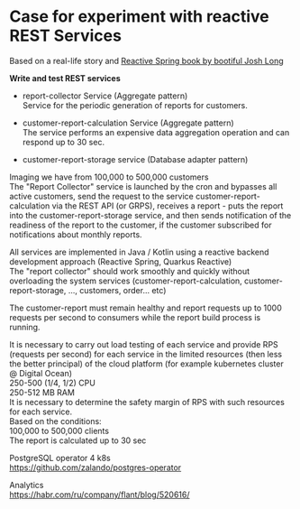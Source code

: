 # Case for experiment with reactive REST Services

Based on a real-life story and [Reactive Spring book by bootiful Josh Long](https://leanpub.com/reactive-spring)      

**Write and test REST services**

- report-collector Service  (Aggregate pattern)   
Service for the periodic generation of reports for customers.

- customer-report-calculation Service (Aggregate pattern)    
The service performs an expensive data aggregation operation and can respond up to 30 sec. 

- customer-report-storage service (Database adapter pattern)   

Imaging we have from 100,000 to 500,000 customers   
The "Report Collector" service is launched by the cron and bypasses all active customers, send the request to the service customer-report-calculation via the REST API (or GRPS), receives a report - puts the report into the customer-report-storage service, and then sends notification of the readiness of the report to the customer, if the customer subscribed for notifications about monthly reports.

All services are implemented in Java / Kotlin using a reactive backend development approach (Reactive Spring, Quarkus Reactive)   
The "report collector" should work smoothly and quickly without overloading the system services (customer-report-calculation, customer-report-storage, ..., customers, order... etc) 

The customer-report must remain healthy and report requests up to 1000 requests per second to consumers while the report build process is running.

It is necessary to carry out load testing of each service and provide RPS (requests per second) for each service in the limited resources (then less the better principal) of the cloud platform (for example kubernetes cluster @ Digital Ocean)   
250-500 (1/4, 1/2) CPU   
250-512 MB RAM   
It is necessary to determine the safety margin of RPS with such resources for each service.   
Based on the conditions:   
100,000 to 500,000 clients   
The report is calculated up to 30 sec    


PostgreSQL operator 4 k8s   
https://github.com/zalando/postgres-operator

Analytics   
https://habr.com/ru/company/flant/blog/520616/

